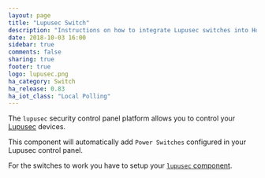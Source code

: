 ```yaml
---
layout: page
title: "Lupusec Switch"
description: "Instructions on how to integrate Lupusec switches into Home Assistant."
date: 2018-10-03 16:00
sidebar: true
comments: false
sharing: true
footer: true
logo: lupusec.png
ha_category: Switch
ha_release: 0.83
ha_iot_class: "Local Polling"
---
```


The `lupusec` security control panel platform allows you to control your [Lupusec](https://www.lupus-electronics.de) devices.

This component will automatically add `Power Switches` configured in your Lupusec control panel.

For the switches to work you have to setup your [`lupusec` component](/components/lupusec/).
